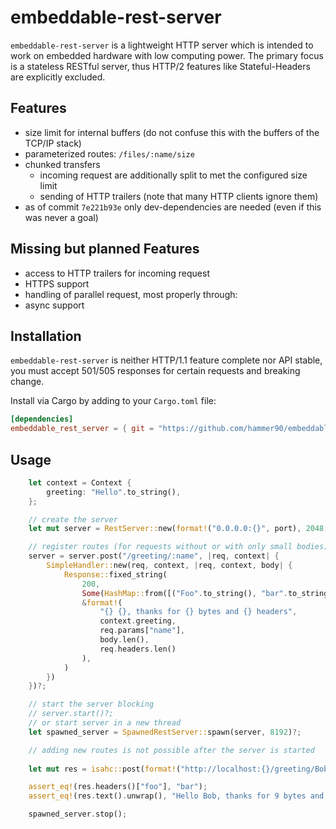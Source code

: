 # embeddable-rest-server

`embeddable-rest-server` is a lightweight HTTP server which is intended to work on embedded hardware with low computing power.
The primary focus is a stateless RESTful server, thus HTTP/2 features like Stateful-Headers are explicitly excluded.

## Features

* size limit for internal buffers (do not confuse this with the buffers of the TCP/IP stack)
* parameterized routes: `/files/:name/size`
* chunked transfers
    * incoming request are additionally split to met the configured size limit
    * sending of HTTP trailers (note that many HTTP clients ignore them)
* as of commit `7e221b93e` only dev-dependencies are needed (even if this was never a goal)

## Missing but planned Features

* access to HTTP trailers for incoming request
* HTTPS support
* handling of parallel request, most properly through:
* async support

## Installation


`embeddable-rest-server` is neither HTTP/1.1 feature complete nor API stable, you must accept 501/505 responses for certain requests and breaking change.

Install via Cargo by adding to your `Cargo.toml` file:

```toml
[dependencies]
embeddable_rest_server = { git = "https://github.com/hammer90/embeddable-rest-server" }
```

## Usage

```rust
    let context = Context {
        greeting: "Hello".to_string(),
    };

    // create the server
    let mut server = RestServer::new(format!("0.0.0.0:{}", port), 2048, context)?;

    // register routes (for requests without or with only small bodies)
    server = server.post("/greeting/:name", |req, context| {
        SimpleHandler::new(req, context, |req, context, body| {
            Response::fixed_string(
                200,
                Some(HashMap::from([("Foo".to_string(), "bar".to_string())])),
                &format!(
                    "{} {}, thanks for {} bytes and {} headers",
                    context.greeting,
                    req.params["name"],
                    body.len(),
                    req.headers.len()
                ),
            )
        })
    })?;

    // start the server blocking
    // server.start()?;
    // or start server in a new thread
    let spawned_server = SpawnedRestServer::spawn(server, 8192)?;

    // adding new routes is not possible after the server is started
    
    let mut res = isahc::post(format!("http://localhost:{}/greeting/Bob", port).as_str(),"123456789").unwrap();

    assert_eq!(res.headers()["foo"], "bar");
    assert_eq!(res.text().unwrap(), "Hello Bob, thanks for 9 bytes and 6 headers");

    spawned_server.stop();

```
